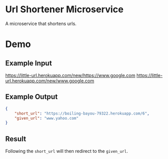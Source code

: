 # Url Shortener Microservice
A microservice that shortens urls.

# Demo
## Example Input
https://little-url.herokuapp.com/new/https://www.google.com
https://little-url.herokuapp.com/new/www.google.com

## Example Output
```json
{
    "short_url": "https://boiling-bayou-79322.herokuapp.com/6",
    "given_url": "www.yahoo.com"
}
```

## Result
Following the `short_url` will then redirect to the `given_url`.